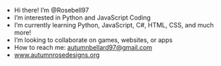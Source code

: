 - Hi there! I’m @Rosebell97
- I’m interested in Python and JavaScript Coding
- I’m currently learning Python, JavaScript, C#, HTML, CSS, and much more!
- I’m looking to collaborate on games, websites, or apps
- How to reach me: autumnbellard97@gmail.com
- www.autumnrosedesigns.org

<!---
Rosebell97/Rosebell97 is a ✨ special ✨ repository because its `README.md` (this file) appears on your GitHub profile.
You can click the Preview link to take a look at your changes.
--->
